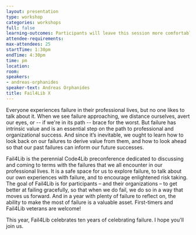 ```yaml
---
layout: presentation
type: workshop
categories: workshops
full: false
learning-outcomes: Participants will leave this session more comfortable with failing and more comfortable with discussing failure openly. Participants will learn strategies for making failure more productive and valuable, and for making their organizations more willing to embrace failure as a learning opportunity.
attendee-requirements: 
max-attendees: 25
startTime: 1:30pm
endTime: 4:30pm
time: pm
location: 
room: 
speakers:
- andreas-orphanides
speaker-text: Andreas Orphanides
title: Fail4Lib X
---
```

Everyone experiences failure in their professional lives, but no one likes to talk about it. When we see failure approaching, we distance ourselves, avert our eyes, or -- if we're in its path -- brace for the worst. But failure has intrinsic value and is an essential step on the path to professional and organizational success. And since it’s inevitable, we ought to learn how to look back on our failures to derive value from them, and how to look ahead so that our past failures can inform our future successes.

Fail4Lib is the perennial Code4Lib preconference dedicated to discussing and coming to terms with the failures that we all encounter in our professional lives. It is a safe space for us to explore failure, to talk about our own experiences with failure, and to encourage enlightened risk taking. The goal of Fail4Lib is for participants – and their organizations – to get better at failing gracefully, so that when we do fail, we do so in a way that moves us forward. And in a year with plenty of failure to reflect on, the ability to make the most of failure is a valuable asset. First-timers and Fail4Lib veterans are welcome!

This year, Fail4Lib celebrates ten years of celebrating failure. I hope you'll join us.